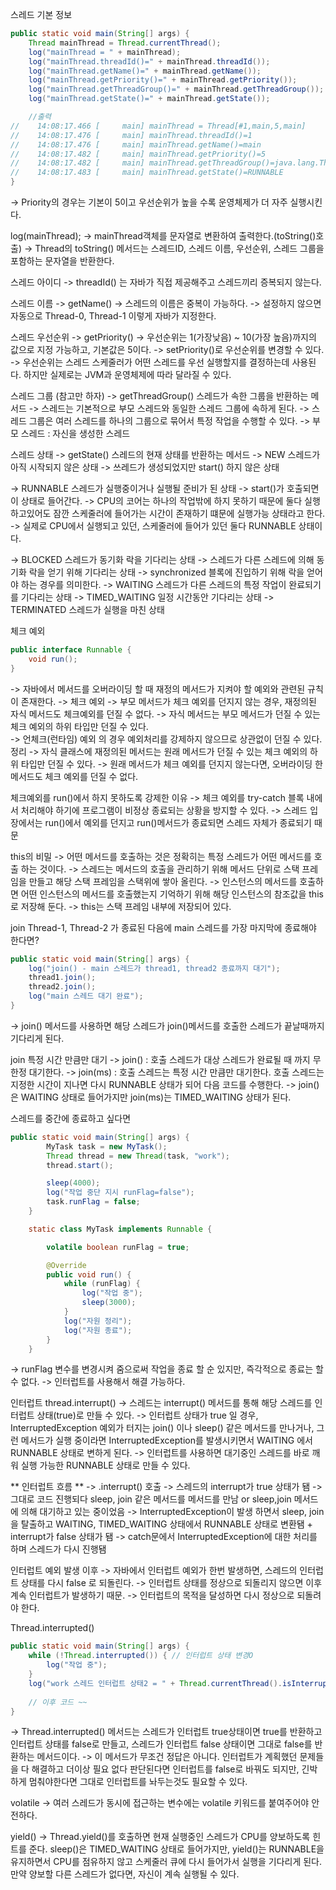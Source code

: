 스레드 기본 정보
```java
public static void main(String[] args) {
    Thread mainThread = Thread.currentThread();
    log("mainThread = " + mainThread);
    log("mainThread.threadId()=" + mainThread.threadId());
    log("mainThread.getName()=" + mainThread.getName());
    log("mainThread.getPriority()=" + mainThread.getPriority());
    log("mainThread.getThreadGroup()=" + mainThread.getThreadGroup());
    log("mainThread.getState()=" + mainThread.getState());

    //출력 
//    14:08:17.466 [     main] mainThread = Thread[#1,main,5,main]
//    14:08:17.476 [     main] mainThread.threadId()=1
//    14:08:17.476 [     main] mainThread.getName()=main
//    14:08:17.482 [     main] mainThread.getPriority()=5
//    14:08:17.482 [     main] mainThread.getThreadGroup()=java.lang.ThreadGroup[name=main,maxpri=10]
//    14:08:17.483 [     main] mainThread.getState()=RUNNABLE
}
```
->  Priority의 경우는 기본이 5이고 우선순위가 높을 수록 운영체제가 더 자주 실행시킨다.

log(mainThread);
->  mainThread객체를 문자열로 변환하여 출력한다.(toString()호출)
->  Thread의 toString() 메서드는 스레드ID, 스레드 이름, 우선순위, 스레드 그룹을 포함하는 문자열을 반환한다.

스레드 아이디
->  threadId() 는 자바가 직접 제공해주고 스레드끼리 증복되지 않는다.

스레드 이름
->  getName()
->  스레드의 이름은 중복이 가능하다.
->  설정하지 않으면 자동으로 Thread-0, Thread-1 이렇게 자바가 지정한다.

스레드 우선순위
->  getPriority()
->  우선순위는 1(가장낮음) ~ 10(가장 높음)까지의 값으로 지정 가능하고, 기본값은 5이다.
->  setPriority()로 우선순위를 변경할 수 있다.
->  우선순위는 스레드 스케줄러가 어떤 스레드를 우선 실행할지를 결정하는데 사용된다. 하지만 실제로는 JVM과 운영체제에 따라 달라질 수 있다.

스레드 그룹 (참고만 하자)
->  getThreadGroup() 스레드가 속한 그룹을 반환하는 메서드
->  스레드는 기본적으로 부모 스레드와 동일한 스레드 그룹에 속하게 된다.
->  스레드 그룹은 여러 스레드를 하나의 그룹으로 묶어서 특정 작업을 수행할 수 있다.
->  부모 스레드 : 자신을 생성한 스레드

스레드 상태
->  getState() 스레드의 현재 상태를 반환하는 메서드
->  NEW 스레드가 아직 시작되지 않은 상태
    ->  쓰레드가 생성되었지만 start() 하지 않은 상태

->  RUNNABLE 스레드가 실행중이거나 실행될 준비가 된 상태
    ->  start()가 호출되면 이 상태로 들어간다.
    ->  CPU의 코어는 하나의 작업밖에 하지 못하기 때문에 둘다 실행 하고있어도 잠깐 스케줄러에 들어가는 시간이 존재하기 떄문에
        실행가능 상태라고 한다.
    ->  실제로 CPU에서 실행되고 있던, 스케줄러에 들어가 있던 둘다 RUNNABLE 상태이다.

->  BLOCKED 스레드가 동기화 락을 기다리는 상태
    ->  스레드가 다른 스레드에 의해 동기화 락을 얻기 위해 기다리는 상태
    ->  synchronized 블록에 진입하기 위해 락을 얻어야 하는 경우를 의미한다.
->  WAITING 스레드가 다른 스레드의 특정 작업이 완료되기를 기다리는 상태
->  TIMED_WAITING 일정 시간동안 기다리는 상태
->  TERMINATED 스레드가 실행을 마친 상태


체크 예외
```java
public interface Runnable {
    void run();
}
```

->  자바에서 메서드를 오버라이딩 할 때 재정의 메서드가 지켜야 할 예외와 관련된 규칙이 존재한다.
    ->  체크 예외
    ->  부모 메서드가 체크 예외를 던지지 않는 경우, 재정의된 자식 메서드도 체크예외를 던질 수 없다.
    ->  자식 메서드는 부모 메서드가 던질 수 있는 체크 예외의 하위 타입만 던질 수 있다.  
    ->  언체크(런타임) 예외 의 경우 예외처리를 강제하지 않으므로 상관없이 던질 수 있다.
정리
->  자식 클래스에 재정의된 메서드는 원래 메서드가 던질 수 있는 체크 예외의 하위 타입만 던질 수 있다.
->  원래 메서드가 체크 예외를 던지지 않는다면, 오버라이딩 한 메서드도 체크 예외를 던질 수 없다.

체크예외를 run()에서 하지 못하도록 강제한 이유
->  체크 예외를 try-catch 블록 내에서 처리해야 하기에 프로그램이 비정상 종료되는 상황을 방지할 수 있다.
    ->  스레드 입장에서는 run()에서 예외를 던지고 run()메서드가 종료되면 스레드 자체가 종료되기 때문


this의 비밀
->  어떤 메서드를 호출하는 것은 정확히는 특정 스레드가 어떤 메서드를 호출 하는 것이다.
->  스레드는 메서드의 호출을 관리하기 위해 메서드 단위로 스택 프레임을 만들고 해당 스택 프레임을 스택위에 쌓아 올린다.
->  인스턴스의 메서드를 호출하면 어떤 인스턴스의 메서드를 호출했는지 기억하기 위해 해당 인스턴스의 참조값을 this로 저장해 둔다.
->  this는 스택 프레임 내부에 저장되어 있다.

join
Thread-1, Thread-2 가 종료된 다음에 main 스레드를 가장 마지막에 종료해야 한다면?

```java
public static void main(String[] args) {
    log("join() - main 스레드가 thread1, thread2 종료까지 대기");
    thread1.join();
    thread2.join();
    log("main 스레드 대기 완료");    
}
```
->  join() 메서드를 사용하면 해당 스레드가 join()메서드를 호출한 스레드가 끝날때까지 기다리게 된다.

join 특정 시간 만큼만 대기
->  join() : 호출 스레드가 대상 스레드가 완료될 때 까지 무한정 대기한다.
->  join(ms) : 호출 스레드는 특정 시간 만큼만 대기한다. 호출 스레드는 지정한 시간이 지나면 다시 RUNNABLE 상태가 되어 다음 코드를
                수행한다.
->  join()은 WAITING 상태로 들어가지만 join(ms)는 TIMED_WAITING 상태가 된다.

스레드를 중간에 종료하고 싶다면
```java
public static void main(String[] args) {
        MyTask task = new MyTask();
        Thread thread = new Thread(task, "work");
        thread.start();

        sleep(4000);
        log("작업 중단 지시 runFlag=false");
        task.runFlag = false;
    }

    static class MyTask implements Runnable {

        volatile boolean runFlag = true;

        @Override
        public void run() {
            while (runFlag) {
                log("작업 중");
                sleep(3000);
            }
            log("자원 정리");
            log("자원 종료");
        }
    }
```
->  runFlag 변수를 변경시켜 줌으로써 작업을 종료 할 순 있지만, 즉각적으로 종료는 할 수 없다.
->  인터럽트를 사용해서 해결 가능하다.

인터럽트
thread.interrupt()
->  스레드는 interrupt() 메서드를 통해 해당 스레드를 인터럽트 상태(true)로 만들 수 있다.
->  인터럽트 상태가 true 일 경우, InterruptedException 예외가 터지는 join() 이나 sleep() 같은 메서드를 만나거나,
    그런 메서드가 실행 중이라면 InterruptedException를 발생시키면서 WAITING 에서 RUNNABLE 상태로 변하게 된다.
->  인터럽트를 사용하면 대기중인 스레드를 바로 깨워 실행 가능한 RUNNABLE 상태로 만들 수 있다.

** 인터럽트 흐름 **
->  .interrupt() 호출 -> 스레드의 interrupt가 true 상태가 됌 -> 그대로 코드 진행되다 sleep, join 같은 메서드를 메서드를
    만남 or sleep,join 메서드에 의해 대기하고 있는 중이었음 -> InterruptedException이 발생 하면서 sleep, join을 탈출하고 WAITING, TIMED_WAITING 상태에서 RUNNABLE
    상태로 변환됌 + interrupt가 false 상태가 됌 ->  catch문에서 InterruptedException에 대한 처리를 하며 스레드가 다시 진행됌

인터럽트 예외 발생 이후
->  자바에서 인터럽트 예외가 한번 발생하면, 스레드의 인터럽트 상태를 다시 false 로 되돌린다.
->  인터럽트 상태를 정상으로 되돌리지 않으면 이후 계속 인터럽트가 발생하기 때문.
->  인터럽트의 목적을 달성하면 다시 정상으로 되돌려야 한다.

Thread.interrupted()
```java
public static void main(String[] args) {
    while (!Thread.interrupted()) { // 인터럽트 상태 변경O
        log("작업 중");
    }
    log("work 스레드 인터럽트 상태2 = " + Thread.currentThread().isInterrupted());
    
    // 이후 코드 ~~
}
```
->  Thread.interrupted() 메서드는 스레드가 인터럽트 true상태이면 true를 반환하고 인터럽트 상태를 false로 만들고,
    스레드가 인터럽트 false 상태이면 그대로 false를 반환하는 메서드이다.
->  이 메서드가 무조건 정답은 아니다. 인터럽트가 계획했던 문제들을 다 해결하고 더이상 필요 없다 판단된다면 인터럽트를 false로
    바꿔도 되지만, 긴박하게 멈춰야한다면 그대로 인터럽트를 놔두는것도 필요할 수 있다.

volatile
->  여러 스레드가 동시에 접근하는 변수에는 volatile 키워드를 붙여주어야 안전하다.


yield()
->  Thread.yield()를 호출하면 현재 실행중인 스레드가 CPU를 양보하도록 힌트를 준다. sleep()은 TIMED_WAITING 상태로 들어가지만,
    yield()는 RUNNABLE을 유지하면서 CPU를 점유하지 않고 스케줄러 큐에 다시 들어가서 실행을 기다리게 된다. 만약 양보할 다른 스레드가
    없다면, 자신이 계속 실행될 수 있다.


